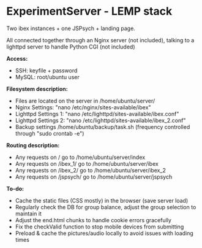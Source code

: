 # ExperimentServer - LEMP stack
Two ibex instances + one JSPsych + landing page.


All connected together through an Nginx server (not included), talking to a lighttpd server to handle Python CGI (not included)


**Access:**
- SSH: keyfile + password
- MySQL: root/ubuntu user

**Filesystem description:**
- Files are located on the server in /home/ubuntu/server/
- Nginx Settings: "nano /etc/nginx/sites-available/ibex"
- Lighttpd Settings 1: "nano /etc/lighttpd/sites-available/ibex.conf"
- Lighttpd Settings 2: "nano /etc/lighttpd/sites-available/ibex_2.conf"
- Backup settings /home/ubuntu/backup/task.sh (frequency controlled through "sudo crontab -e")

**Routing description:**
- Any requests on / go to /home/ubuntu/server/index
- Any requests on /ibex_1/ go to /home/ubuntu/server/ibex
- Any requests on /ibex_2/ go to /home/ubuntu/server/ibex_2
- Any requests on /jspsych/ go to /home/ubuntu/server/jspsych

**To-do:**
- Cache the static files (CSS mostly) in the browser (save server load)
- Regularly check the DB for group balance, adjust the group selection to maintain it
- Adjust the end.html chunks to handle cookie errors gracefully
- Fix the checkValid function to stop mobile devices from submitting
- Preload & cache the pictures/audio locally to avoid issues with loading times
